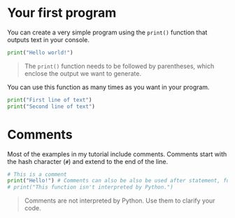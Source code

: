 # Your first program

You can create a very simple program using the `print()` function that outputs text in your console.

```python
print("Hello world!")
```

> The `print()` function needs to be followed by parentheses, which enclose the output we want to generate.

You can use this function as many times as you want in your program.

```python
print("First line of text")
print("Second line of text")
```

# Comments

Most of the examples in my tutorial include comments. Comments start with the hash character (`#`) and extend to the end of the line.

```python
# This is a comment
print("Hello!") # Comments can also be also be used after statement, functions etc.
# print("This function isn't interpreted by Python.")
```

> Comments are not interpreted by Python. Use them to clarify your code.

